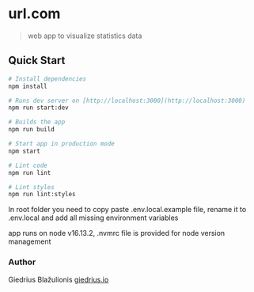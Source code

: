 # url.com

> web app to visualize statistics data

## Quick Start

```bash
# Install dependencies
npm install

# Runs dev server on [http://localhost:3000](http://localhost:3000)
npm run start:dev

# Builds the app
npm run build

# Start app in production mode
npm start

# Lint code
npm run lint

# Lint styles
npm run lint:styles

```

In root folder you need to copy paste .env.local.example file, rename it to .env.local and add all missing environment variables

app runs on node v16.13.2, .nvmrc file is provided for node version management

### Author

Giedrius Blažulionis
[giedrius.io](http://www.giedrius.io)
